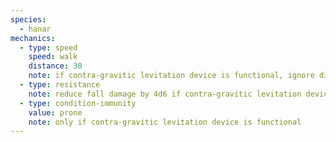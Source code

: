 ```yaml
---
species:
  - hanar
mechanics:
  - type: speed
    speed: walk
    distance: 30
    note: if contra-gravitic levitation device is functional, ignore difficult terrain. If not functional, walking speed becomes 0.
  - type: resistance
    note: reduce fall damage by 4d6 if contra-gravitic levitation device is functional
  - type: condition-immunity
    value: prone
    note: only if contra-gravitic levitation device is functional
---
```

